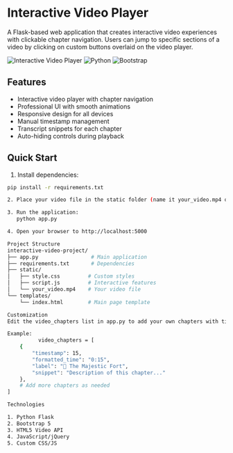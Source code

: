 # Interactive Video Player

A Flask-based web application that creates interactive video experiences with clickable chapter navigation. Users can jump to specific sections of a video by clicking on custom buttons overlaid on the video player.

![Interactive Video Player](https://img.shields.io/badge/Flask-2.3.3-green) ![Python](https://img.shields.io/badge/Python-3.8%2B-blue) ![Bootstrap](https://img.shields.io/badge/Bootstrap-5.0-purple)

## Features

- Interactive video player with chapter navigation
- Professional UI with smooth animations
- Responsive design for all devices
- Manual timestamp management
- Transcript snippets for each chapter
- Auto-hiding controls during playback

## Quick Start

1. Install dependencies:
```bash
pip install -r requirements.txt

2. Place your video file in the static folder (name it your_video.mp4 or update the filename in templates/index.html)

3. Run the application:
   python app.py

4. Open your browser to http://localhost:5000

Project Structure
interactive-video-project/
├── app.py                 # Main application
├── requirements.txt       # Dependencies
├── static/
│   ├── style.css         # Custom styles
│   ├── script.js         # Interactive features
│   └── your_video.mp4    # Your video file
└── templates/
    └── index.html        # Main page template

Customization
Edit the video_chapters list in app.py to add your own chapters with timestamps and descriptions.

Example:
          video_chapters = [
    {
        "timestamp": 15,
        "formatted_time": "0:15",
        "label": "🏰 The Majestic Fort",
        "snippet": "Description of this chapter..."
    },
    # Add more chapters as needed
]

Technologies

1. Python Flask
2. Bootstrap 5
3. HTML5 Video API
4. JavaScript/jQuery
5. Custom CSS/JS